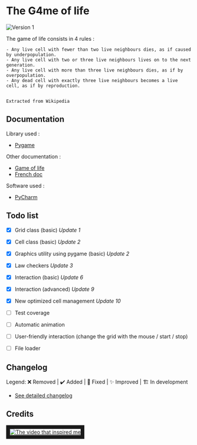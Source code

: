 # The G4me of life
![Version 1](https://img.shields.io/badge/Version-0-red.svg)

The game of life consists in 4 rules :

    - Any live cell with fewer than two live neighbours dies, as if caused by underpopulation.
    - Any live cell with two or three live neighbours lives on to the next generation.
    - Any live cell with more than three live neighbours dies, as if by overpopulation.
    - Any dead cell with exactly three live neighbours becomes a live cell, as if by reproduction.
    
                                                                                 Extracted from Wikipedia


## Documentation

Library used :
- [Pygame](http://www.pygame.org)

Other documentation :
- [Game of life](https://en.wikipedia.org/wiki/Conway%27s_Game_of_Life)
- [French doc](http://apprendre-python.com/)

Software used :
- [PyCharm](https://www.jetbrains.com/pycharm/)


## Todo list
- [x] Grid class (basic) *Update 1*
- [x] Cell class (basic) *Update 2*
- [x] Graphics utility using pygame (basic) *Update 2*
- [x] Law checkers *Update 3*
- [x] Interaction (basic) *Update 6*
- [x] Interaction (advanced) *Update 9*
- [x] New optimized cell management *Update 10*
- [ ] Test coverage
- [ ] Automatic animation
- [ ] User-friendly interaction (change the grid with the mouse / start / stop)
- [ ] File loader


## Changelog
Legend: ❌ Removed | ✔️ Added | 💫 Fixed | ✨ Improved | 🏗️ In development
- [See detailed changelog](CHANGELOG.md)


## Credits
<a href="https://www.youtube.com/watch?v=S-W0NX97DB0" target="_blank">
<img src="http://img.youtube.com/vi/S-W0NX97DB0/0.jpg" 
alt="The video that inspired me" border="10" /></a>